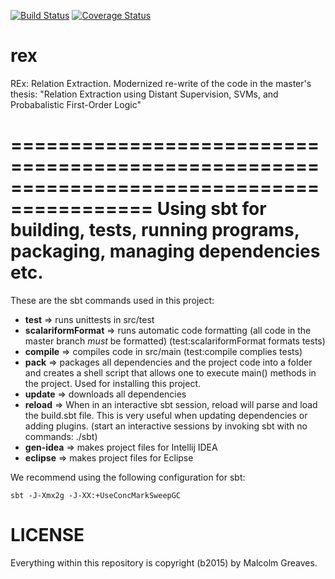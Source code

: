 [![Build Status](https://travis-ci.org/malcolmgreaves/rex.svg?branch=master)](https://travis-ci.org/malcolmgreaves/rex) [![Coverage Status](https://coveralls.io/repos/malcolmgreaves/rex/badge.svg)](https://coveralls.io/r/malcolmgreaves/rex)
# rex
REx: Relation Extraction. Modernized re-write of the code in the master's thesis: "Relation Extraction using Distant Supervision, SVMs, and Probabalistic First-Order Logic"

==========================================================================================
Using sbt for building, tests, running programs, packaging, managing dependencies etc.
==========================================================================================

These are the sbt commands used in this project:
*  **test** => runs unittests in src/test
*  **scalariformFormat** => runs automatic code formatting (all code in the master branch *must* be formatted) (test:scalariformFormat formats tests)
*  **compile** => compiles code in src/main (test:compile complies tests)
*  **pack** => packages all dependencies and the project code into a folder and creates a shell script that allows one to execute main() methods in the project. Used for installing this project.
*  **update** => downloads all dependencies
*  **reload** => When in an interactive sbt session, reload will parse and load the build.sbt file. This is very useful when updating dependencies or adding plugins. (start an interactive sessions by invoking sbt with no commands: ./sbt)
*  **gen-idea** => makes project files for Intellij IDEA 
*  **eclipse** => makes project files for Eclipse

We recommend using the following configuration for sbt:

    sbt -J-Xmx2g -J-XX:+UseConcMarkSweepGC

LICENSE
=======
Everything within this repository is copyright (b2015) by Malcolm Greaves.
